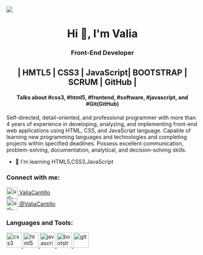 <img src="https://github.com/ValiaCantillo/Valia24/blob/main/git_banner.png" />
<!-- Generado con https://rahuldkjain.github.io/gh-profile-readme-generator/ -->
<h1 align="center">Hi 👋, I'm Valia</h1>
<h3 align="center">Front-End Developer </h3>
<h2 align="center"> | HMTL5 | CSS3 | JavaScript| BOOTSTRAP | SCRUM | GitHub | </h2>
<h4 align="center">Talks about #css3, #html5, #frontend, #software, #javascript, and #Git(GitHub)</h4>

<p>Self-directed, detail-oriented, and professional programmer with more than 4 years of experience in developing, analyzing, and implementing front-end web applications using HTML, CSS, and JavaScript language. Capable of learning new programming languages and technologies and completing projects within specified deadlines. Possess excellent communication, problem-solving, documentation, analytical, and decision-solving skills.</p>

- 🌱 I'm learning HTML5,CSS3,JavaScript

<h3 align="left">Connect with me:</h3>
<p align="left">
<a href="www.linkedin.com/in/valia-cantillo" target="blank"><img align="center" src="https://github.com/ValiaCantillo/ValiaCantillo/blob/main/linkedin.png" alt="url-de-linkedin" height="30" width="30" /> ValiaCantillo </a> <br>
<a href="https://twitter.com/CantilloValia" target="blank"><img align="center" src="https://github.com/ValiaCantillo/ValiaCantillo/blob/main/twitter.png" alt="url-de-twitter" height="30" width="30" /> @ValiaCantillo </a><br>
</p>

<h3 align="left">Languages and Tools:</h3>
<p align="left"> 
  <a href="https://www.w3schools.com/css/" target="_blank" rel="noreferrer"> <img src="https://github.com/ValiaCantillo/Valia24/blob/main/icons8-css-filetype-48.png" alt="css3" width="40" height="40"/> </a> 
  <a href="https://www.w3.org/html/" target="_blank" rel="noreferrer"> <img src="https://github.com/ValiaCantillo/Valia24/blob/main/icons8-html-filetype-48.png" alt="html5" width="40" height="40"/> </a>
  <a href="https://developer.mozilla.org/en-US/docs/Web/JavaScript" target="_blank" rel="noreferrer"> <img src="https://github.com/ValiaCantillo/Valia24/blob/main/icons8-javascript-58.png" alt="javascript" width="40" height="40"/> </a>
  <a href="https://www.photoshop.com/en" target="_blank" rel="noreferrer"> <img src="https://github.com/ValiaCantillo/Valia24/blob/main/icons8-bootstrap-48.png" alt="bootstrap" width="40" height="40"/> </a> 
<a href="https://git-scm.com/" target="_blank" rel="noreferrer"> <img src="https://github.com/ValiaCantillo/Valia24/blob/main/icons8-adobe-photoshop-48.png" alt="git" width="40" height="40"/> </a>  

 </p>
